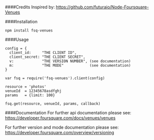 ####Credits
Inspired by: https://github.com/futuraio/Node-Foursquare-Venues

####Installation
```
npm install fsq-venues
```

####Usage
```
config = {
  client_id:     "THE CLIENT ID",
  client_secret: "THE CLIENT SECRET",
  v:             "THE VERSION NUMBER", (see documentation)
  m:             "THE MODE"            (see documentation)
}

var fsq = require('fsq-venues').client(config)

resource = 'photos'
venueId  = 12345678asdfghj
params   = {limit: 100}

fsq.get(resource, venueId, params, callback)
```

####Documentation
For further api documentation please see: https://developer.foursquare.com/docs/venues/venues

For further version and mode documentation please see: https://developer.foursquare.com/overview/versioning